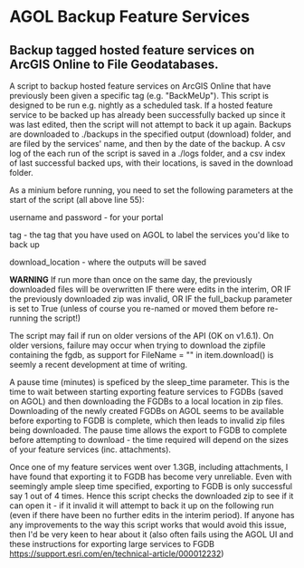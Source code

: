 # AGOL Backup Feature Services

## Backup tagged hosted feature services on ArcGIS Online to File Geodatabases.

A script to backup hosted feature services on ArcGIS Online that have previously been given a specific tag (e.g. "BackMeUp").  This script is designed to be run e.g. nightly as a scheduled task.  If a hosted feature service to be backed up has already been successfully backed up since it was last edited, then the script will not attempt to back it up again. Backups are downloaded to ./backups in the specified output (download) folder, and are filed by the services' name, and then by the date of the backup. A csv log of the each run of the script is saved in a ./logs folder, and a csv index of last successful backed ups, with their locations, is saved in the download folder.

As a minium before running, you need to set the following parameters at the start of the script (all above line 55):

username and password - for your portal

tag - the tag that you have used on AGOL to label the services you'd like to back up 

download_location - where the outputs will be saved

**WARNING** If run more than once on the same day, the previously downloaded files will be overwritten IF there were edits in the interim, OR IF the previously downloaded zip was invalid, OR IF the full_backup parameter is set to True (unless of course you re-named or moved them before re-running the script!)

The script may fail if run on older versions of the API (OK on v1.6.1).  On older versions, failure may occur when trying to download the zipfile containing the fgdb, as support for FileName = "" in item.download() is seemly a recent development at time of writing.

A pause time (minutes) is speficed by the sleep_time parameter.  This is the time to wait between starting exporting feature services to FGDBs (saved on AGOL) and then downloading the FGDBs to a local location in zip files.  Downloading of the newly created FGDBs on AGOL seems to be available before exporting to FGDB is complete, which then leads to invalid zip files being downloaded.  The pause time allows the export to FGDB to complete before attempting to download - the time required will depend on the sizes of your feature services (inc. attachments).

Once one of my feature services went over 1.3GB, including attachments, I have found that exporting it to FGDB has become very unreliable. Even with seemingly ample sleep time specified, exporting to FGDB is only successful say 1 out of 4 times. Hence this script checks the downloaded zip to see if it can open it - if it invalid it will attempt to back it up on the following run (even if there have been no further edits in the interim period). If anyone has any improvements to the way this script works that would avoid this issue, then I'd be very keen to hear about it (also often fails using the AGOL UI and these instructions for exporting large services to FGDB https://support.esri.com/en/technical-article/000012232)
